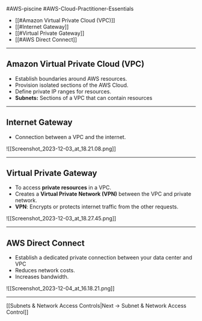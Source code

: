   #AWS-piscine #AWS-Cloud-Practitioner-Essentials 

- [[#Amazon Virtual Private Cloud (VPC)]]
- [[#Internet Gateway]]
- [[#Virtual Private Gateway]]
- [[#AWS Direct Connect]]

--------
## Amazon Virtual Private Cloud (VPC)
- Establish boundaries around AWS resources.
- Provision isolated sections of the AWS Cloud.
- Define private IP ranges for resources.
- **Subnets:** Sections of a VPC that can contain resources
------
## Internet Gateway
- Connection between a VPC and the internet.

![[Screenshot_2023-12-03_at_18.21.08.png]]

--------
## Virtual Private Gateway
- To access **private resources** in a VPC.
- Creates a **Virtual Private Network (VPN)** between the VPC and private network.
- **VPN**: Encrypts or protects internet traffic from the other requests.

![[Screenshot_2023-12-03_at_18.27.45.png]]

-----
## AWS Direct Connect
- Establish a dedicated private connection between your data center and VPC
- Reduces network costs.
- Increases bandwidth.

![[Screenshot_2023-12-04_at_16.18.21.png]]

---------

 [[Subnets & Network Access Controls|Next -> Subnet & Network Access Control]]